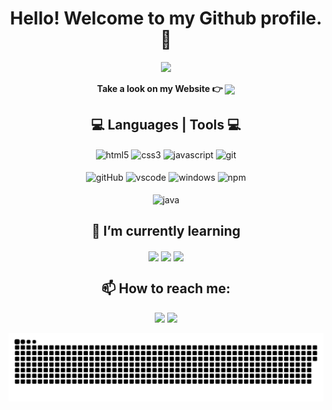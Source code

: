 <div align="center">
  <h1>Hello! Welcome to my Github profile. 👋</h1>
  <p align="center">
  <img height="200em" src="https://github-readme-stats.vercel.app/api/top-langs/?username=IngridsSilveira&layout=compact&langs_count=7&theme=dracula"/>
  </p>
  <strong><span>Take a look on my Website 👉 <a href="https://ingridssilveira.github.io/IngridSouza/"><img align="center" width="40px" src="https://raw.githubusercontent.com/IngridsSilveira/IngridSouza/main/assets/imagens/favicon.ico"/></a> </span></strong>
   
   <h2> 💻 Languages | Tools 💻</h2>
    <div style="display: inline_block">
    <div margin-bottom="10px">
      <img align="center" width="50px" alt="html5" src="https://cdn.jsdelivr.net/gh/devicons/devicon/icons/html5/html5-original.svg"/> 
      <img align="center" width="50px" alt="css3" src="https://cdn.jsdelivr.net/gh/devicons/devicon/icons/css3/css3-original.svg"/> 
      <img align="center" width="50px" alt="javascript" src="https://cdn.jsdelivr.net/gh/devicons/devicon/icons/javascript/javascript-original.svg"/>
       <img align="center" width="50px" alt="git" src="https://cdn.jsdelivr.net/gh/devicons/devicon/icons/git/git-original.svg"/>
      </div>
      <br>
      <div margin-bottom="10px">
       <img align="center" width="50px" alt="gitHub" src="https://cdn.jsdelivr.net/gh/devicons/devicon/icons/github/github-original-wordmark.svg"/>
       <img align="center" width="50px" alt="vscode" src="https://cdn.jsdelivr.net/gh/devicons/devicon/icons/visualstudio/visualstudio-plain.svg"/>
       <img align="center" width="50px" alt="windows" src="https://cdn.jsdelivr.net/gh/devicons/devicon/icons/windows8/windows8-original.svg"/>
       <img align="center" width="50px" alt="npm" src="https://cdn.jsdelivr.net/gh/devicons/devicon/icons/npm/npm-original-wordmark.svg"/>
      </div>
      <br>
       <img align="center" width="50px" alt="java" src="https://cdn.jsdelivr.net/gh/devicons/devicon/icons/java/java-original.svg"/>
    </div>
  
  <h2>🌱 I’m currently learning </h2>
   <p> 
   <img align="center" width="50px" src="https://cdn.jsdelivr.net/gh/devicons/devicon/icons/javascript/javascript-original.svg" />
   <img align="center" width="50px" src="https://cdn.jsdelivr.net/gh/devicons/devicon/icons/react/react-original-wordmark.svg" />
    <img align="center" width="50px" src="https://cdn.jsdelivr.net/gh/devicons/devicon/icons/nodejs/nodejs-original.svg"/>
   </p>
    
## 📫 How to reach me:
<a href="mailto:ingridsouzaok@gmail.com"/><img src="https://img.shields.io/badge/Gmail-D14836?style=for-the-badge&logo=gmail&logoColor=white"/></a>
<a href="https://www.linkedin.com/in/ingridssilveira/"/><img src="https://img.shields.io/badge/LinkedIn-0077B5?style=for-the-badge&logo=linkedin&logoColor=white"/></a>

  ![Snake animation](https://github.com/IngridsSilveira/IngridsSilveira/blob/output/github-contribution-grid-snake.svg)
  </div>
